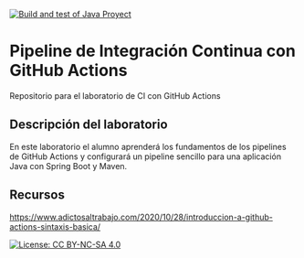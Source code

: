[![Build and test of Java Proyect](https://github.com/ETSISI-EMS/ems2024-lab-1-3-ci-github-actions-rociotagarrohdez/actions/workflows/main.yml/badge.svg)](https://github.com/ETSISI-EMS/ems2024-lab-1-3-ci-github-actions-rociotagarrohdez/actions/workflows/main.yml)

# Pipeline de Integración Continua con GitHub Actions

Repositorio para el laboratorio de CI con GitHub Actions

## Descripción del laboratorio

En este laboratorio el alumno aprenderá los fundamentos de los pipelines de GitHub Actions y configurará un pipeline
sencillo para una aplicación Java con Spring Boot y Maven. 

## Recursos
https://www.adictosaltrabajo.com/2020/10/28/introduccion-a-github-actions-sintaxis-basica/

[![License: CC BY-NC-SA 4.0](https://img.shields.io/badge/License-CC_BY--NC--SA_4.0-lightgrey.svg)](https://creativecommons.org/licenses/by-nc-sa/4.0/)
